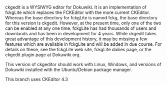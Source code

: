 ckgedit is a WYSIWYG editor for Dokuwiki.  It is an implementation of fckgLite which replaces the
FCKEditor with the more current CKEditor. Whereas the base directory for fckgLite is named fckg, the 
base directory for this version is ckgedit. However, at the present time, only one of the two can
be enabled at any one time.  fckgLite has had thousands of users and downlaods and has been
in development for 4 years. While ckgedit takes great advantage of this development history,
it may be missing a few features which are available in fckgLite and will be added in 
due course.  For details on these, see the fckgLite web site, fckgLite dailies page, or the ckgedit
plugin page at Dokuwiki.org.

This version of ckgeditor should work with Linux, Windows, and versions of Dokuwiki installed with the 
Ubuntu/Debian package manager.

This branch uses CKEditor 4.3



